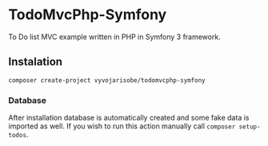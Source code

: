 # TodoMvcPhp-Symfony

To Do list MVC example written in PHP in Symfony 3 framework.

## Instalation

```
composer create-project vyvojarisobe/todomvcphp-symfony
```

### Database

After installation database is automatically created and some fake data is imported as well. If you wish to run this action manually call `composer setup-todos`.

